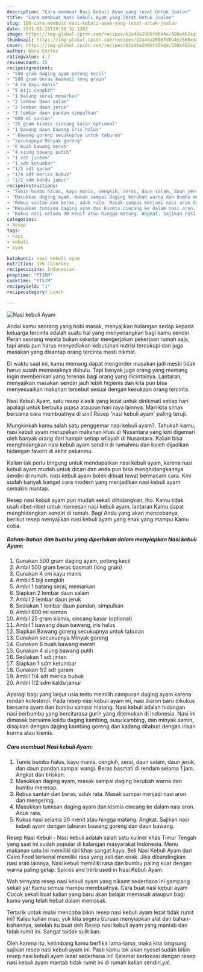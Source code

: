 ```yaml
---
description: "Cara membuat Nasi kebuli Ayam yang lezat Untuk Jualan"
title: "Cara membuat Nasi kebuli Ayam yang lezat Untuk Jualan"
slug: 180-cara-membuat-nasi-kebuli-ayam-yang-lezat-untuk-jualan
date: 2021-05-15T19:50:31.138Z
image: https://img-global.cpcdn.com/recipes/b2a40a2906fd0b4e/680x482cq70/nasi-kebuli-ayam-foto-resep-utama.jpg
thumbnail: https://img-global.cpcdn.com/recipes/b2a40a2906fd0b4e/680x482cq70/nasi-kebuli-ayam-foto-resep-utama.jpg
cover: https://img-global.cpcdn.com/recipes/b2a40a2906fd0b4e/680x482cq70/nasi-kebuli-ayam-foto-resep-utama.jpg
author: Nora Cortez
ratingvalue: 4.7
reviewcount: 15
recipeingredient:
- "500 gram daging ayam potong kecil"
- "500 gram beras basmati long grain"
- "4 cm kayu manis"
- "5 biji cengkih"
- "1 batang serai memarkan"
- "2 lembar daun salam"
- "2 lembar daun jeruk"
- "1 lembar daun pandan simpulkan"
- "800 ml santan"
- "25 gram kismis cincang kasar optional"
- "1 bawang daun bawang iris halus"
- " Bawang goreng secukupnya untuk taburan"
- "secukupnya Minyak goreng"
- "6 buah bawang merah"
- "4 siung bawang putih"
- "1 sdt jinten"
- "1 sdm ketumbar"
- "1/2 sdt garam"
- "1/4 sdt merica bubuk"
- "1/2 sdm kaldu jamur"
recipeinstructions:
- "Tumis bumbu halus, kayu manis, cengkih, serai, daun salam, daun jeruk, dan daun pandan sampai wangi. Beras basmati di rendam selama 1 jam. Angkat dan tiriskan."
- "Masukkan daging ayam, masak sampai daging berubah warna dan bumbu meresap."
- "Rebus santan dan beras, aduk rata. Masak sampai menjadi nasi aron dan mengering."
- "Masukkan tumisan daging ayam dan kismis cincang ke dalam nasi aron. Aduk rata."
- "Kukus nasi selama 30 menit atau hingga matang. Angkat. Sajikan nasi kebuli ayam dengan taburan bawang goreng dan daun bawang."
categories:
- Resep
tags:
- nasi
- kebuli
- ayam

katakunci: nasi kebuli ayam 
nutrition: 176 calories
recipecuisine: Indonesian
preptime: "PT38M"
cooktime: "PT57M"
recipeyield: "1"
recipecategory: Lunch

---
```



![Nasi kebuli Ayam](https://img-global.cpcdn.com/recipes/b2a40a2906fd0b4e/680x482cq70/nasi-kebuli-ayam-foto-resep-utama.jpg)

Andai kamu seorang yang hobi masak, menyajikan hidangan sedap kepada keluarga tercinta adalah suatu hal yang menyenangkan bagi kamu sendiri. Peran seorang  wanita bukan sekedar mengerjakan pekerjaan rumah saja, tapi anda pun harus menyediakan kebutuhan nutrisi tercukupi dan juga masakan yang disantap orang tercinta mesti nikmat.

Di waktu  saat ini, kamu memang dapat mengorder masakan jadi meski tidak harus susah memasaknya dahulu. Tapi banyak juga orang yang memang ingin memberikan yang terenak bagi orang yang dicintainya. Lantaran, menyajikan masakan sendiri jauh lebih higienis dan kita pun bisa menyesuaikan makanan tersebut sesuai dengan kesukaan orang tercinta. 

Nasi Kebuli Ayam, satu resep klasik yang lezat untuk dinikmati setiap hari apalagi untuk berbuka puasa ataupun hari raya lainnya. Mari kita simak bersama cara membuatnya di sini! Resep &#39;nasi kebuli ayam&#39; paling teruji.

Mungkinkah kamu salah satu penggemar nasi kebuli ayam?. Tahukah kamu, nasi kebuli ayam merupakan makanan khas di Nusantara yang kini digemari oleh banyak orang dari hampir setiap wilayah di Nusantara. Kalian bisa menghidangkan nasi kebuli ayam sendiri di rumahmu dan boleh dijadikan hidangan favorit di akhir pekanmu.

Kalian tak perlu bingung untuk mendapatkan nasi kebuli ayam, karena nasi kebuli ayam mudah untuk dicari dan anda pun bisa menghidangkannya sendiri di rumah. nasi kebuli ayam boleh dibuat lewat bermacam cara. Kini sudah banyak banget cara modern yang menjadikan nasi kebuli ayam semakin mantap.

Resep nasi kebuli ayam pun mudah sekali dihidangkan, lho. Kamu tidak usah ribet-ribet untuk memesan nasi kebuli ayam, lantaran Kamu dapat menghidangkan sendiri di rumah. Bagi Anda yang akan mencobanya, berikut resep menyajikan nasi kebuli ayam yang enak yang mampu Kamu coba.

<!--inarticleads1-->

##### Bahan-bahan dan bumbu yang diperlukan dalam menyiapkan Nasi kebuli Ayam:

1. Gunakan 500 gram daging ayam, potong kecil
1. Ambil 500 gram beras basmati (long grain)
1. Gunakan 4 cm kayu manis
1. Ambil 5 biji cengkih
1. Ambil 1 batang serai, memarkan
1. Siapkan 2 lembar daun salam
1. Ambil 2 lembar daun jeruk
1. Sediakan 1 lembar daun pandan, simpulkan
1. Ambil 800 ml santan
1. Ambil 25 gram kismis, cincang kasar (optional)
1. Ambil 1 bawang daun bawang, iris halus
1. Siapkan  Bawang goreng secukupnya untuk taburan
1. Gunakan secukupnya Minyak goreng
1. Gunakan 6 buah bawang merah
1. Gunakan 4 siung bawang putih
1. Sediakan 1 sdt jinten
1. Siapkan 1 sdm ketumbar
1. Gunakan 1/2 sdt garam
1. Ambil 1/4 sdt merica bubuk
1. Ambil 1/2 sdm kaldu jamur


Apalagi bagi yang lanjut usia tentu memilih campuran daging ayam karena rendah kolesterol. Pada resep nasi kebuli ayam ini, nasi diaron baru dikukus bersama ayam dan bumbu sampai matang. Nasi kebuli adalah hidangan nasi berbumbu yang bercitarasa gurih yang ditemukan di Indonesia. Nasi ini dimasak bersama kaldu daging kambing, susu kambing, dan minyak samin, disajikan dengan daging kambing goreng dan kadang ditaburi dengan irisan kurma atau kismis. 

<!--inarticleads2-->

##### Cara membuat Nasi kebuli Ayam:

1. Tumis bumbu halus, kayu manis, cengkih, serai, daun salam, daun jeruk, dan daun pandan sampai wangi. Beras basmati di rendam selama 1 jam. Angkat dan tiriskan.
1. Masukkan daging ayam, masak sampai daging berubah warna dan bumbu meresap.
1. Rebus santan dan beras, aduk rata. Masak sampai menjadi nasi aron dan mengering.
1. Masukkan tumisan daging ayam dan kismis cincang ke dalam nasi aron. Aduk rata.
1. Kukus nasi selama 30 menit atau hingga matang. Angkat. Sajikan nasi kebuli ayam dengan taburan bawang goreng dan daun bawang.


Resep Nasi Kebuli - Nasi kebuli adalah salah satu kuliner khas Timur Tengah yang saat ini sudah popular di kalangan masyarakat Indonesia. Menu makanan satu ini memiliki ciri khas sangat kaya. Beli Nasi Kebuli Ayam dari Cairo Food terkenal memiliki rasa yang asli dan enak. Jika dibandingkan nasi arab lainnya, Nasi kebuli memiliki rasa dan bumbu paling kuat dengan warna paling gelap. Spices and herb used in Nasi Kebuli Ayam. 

Wah ternyata resep nasi kebuli ayam yang nikamt sederhana ini gampang sekali ya! Kamu semua mampu membuatnya. Cara buat nasi kebuli ayam Cocok sekali buat kalian yang baru akan belajar memasak ataupun bagi kamu yang telah hebat dalam memasak.

Tertarik untuk mulai mencoba bikin resep nasi kebuli ayam lezat tidak rumit ini? Kalau kalian mau, yuk kita segera buruan menyiapkan alat dan bahan-bahannya, setelah itu buat deh Resep nasi kebuli ayam yang mantab dan tidak rumit ini. Sangat taidak sulit kan. 

Oleh karena itu, ketimbang kamu berfikir lama-lama, maka kita langsung sajikan resep nasi kebuli ayam ini. Pasti kamu tak akan nyesel sudah bikin resep nasi kebuli ayam lezat sederhana ini! Selamat berkreasi dengan resep nasi kebuli ayam mantab tidak rumit ini di rumah kalian sendiri,ya!.

